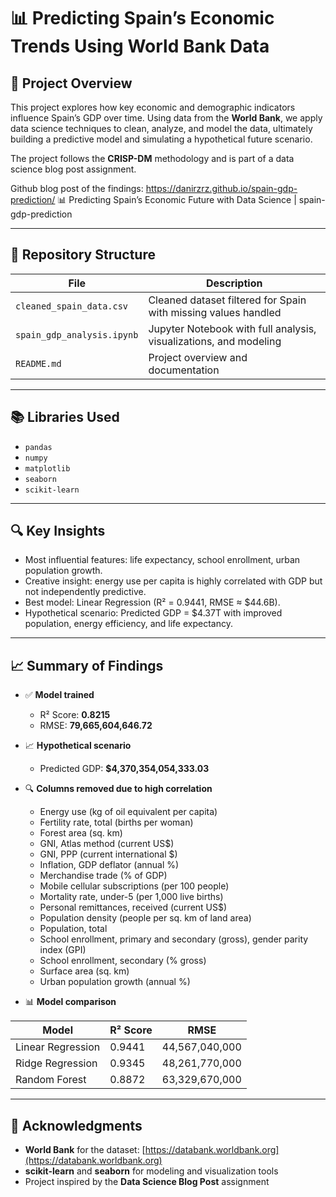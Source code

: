 # 📊 Predicting Spain’s Economic Trends Using World Bank Data

## 🧠 Project Overview
This project explores how key economic and demographic indicators influence Spain’s GDP over time. Using data from the **World Bank**, we apply data science techniques to clean, analyze, and model the data, ultimately building a predictive model and simulating a hypothetical future scenario.

The project follows the **CRISP-DM** methodology and is part of a data science blog post assignment.

Github blog post of the findings: https://danirzrz.github.io/spain-gdp-prediction/ 
📊 Predicting Spain’s Economic Future with Data Science | spain-gdp-prediction

---

## 📁 Repository Structure

| File | Description |
|------|-------------|
| `cleaned_spain_data.csv` | Cleaned dataset filtered for Spain with missing values handled |
| `spain_gdp_analysis.ipynb` | Jupyter Notebook with full analysis, visualizations, and modeling |
| `README.md` | Project overview and documentation |

---

## 📚 Libraries Used
- `pandas`
- `numpy`
- `matplotlib`
- `seaborn`
- `scikit-learn`

---

## 🔍 Key Insights
- Most influential features: life expectancy, school enrollment, urban population growth.
- Creative insight: energy use per capita is highly correlated with GDP but not independently predictive.
- Best model: Linear Regression (R² = 0.9441, RMSE ≈ $44.6B).
- Hypothetical scenario: Predicted GDP = $4.37T with improved population, energy efficiency, and life expectancy.


---

## 📈 Summary of Findings

- ✅ **Model trained**
  - R² Score: **0.8215**
  - RMSE: **79,665,604,646.72**

- 📈 **Hypothetical scenario**
  - Predicted GDP: **$4,370,354,054,333.03**

- 🔍 **Columns removed due to high correlation**
  - Energy use (kg of oil equivalent per capita)
  - Fertility rate, total (births per woman)
  - Forest area (sq. km)
  - GNI, Atlas method (current US$)
  - GNI, PPP (current international $)
  - Inflation, GDP deflator (annual %)
  - Merchandise trade (% of GDP)
  - Mobile cellular subscriptions (per 100 people)
  - Mortality rate, under-5 (per 1,000 live births)
  - Personal remittances, received (current US$)
  - Population density (people per sq. km of land area)
  - Population, total
  - School enrollment, primary and secondary (gross), gender parity index (GPI)
  - School enrollment, secondary (% gross)
  - Surface area (sq. km)
  - Urban population growth (annual %)

- 📊 **Model comparison**

| Model              | R² Score | RMSE              |
|--------------------|----------|-------------------|
| Linear Regression  | 0.9441   | 44,567,040,000    |
| Ridge Regression   | 0.9345   | 48,261,770,000    |
| Random Forest      | 0.8872   | 63,329,670,000    |

---

## 📝 Acknowledgments
- **World Bank** for the dataset: [https://databank.worldbank.org](https://databank.worldbank.org)
- **scikit-learn** and **seaborn** for modeling and visualization tools
- Project inspired by the **Data Science Blog Post** assignment
